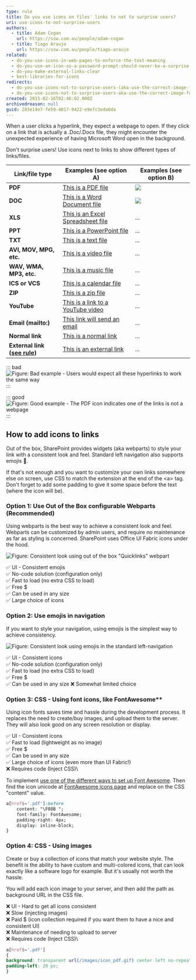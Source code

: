 ```yaml
---
type: rule
title: Do you use icons on files' links to not to surprise users?
uri: use-icons-to-not-surprise-users
authors:
  - title: Adam Cogan
    url: https://ssw.com.au/people/adam-cogan
  - title: Tiago Araujo
    url: https://ssw.com.au/people/tiago-araujo
related:
  - do-you-use-icons-in-web-pages-to-enforce-the-text-meaning
  - do-you-use-an-icon-so-a-password-prompt-should-never-be-a-surprise
  - do-you-make-external-links-clear
  - best-libraries-for-icons
redirects:
  - do-you-use-icons-not-to-surprise-users-(aka-use-the-correct-image-for-files)
  - do-you-use-icons-not-to-surprise-users-aka-use-the-correct-image-for-files
created: 2015-02-16T02:46:02.000Z
archivedreason: null
guid: 283e14e7-fe59-4017-9422-e9efc3eda6da
---
```

When a user clicks a hyperlink, they expect a webpage to open. If they click on a link that is actually a .Doc/.Docx file, they might encounter the unexpected experience of having Microsoft Word open in the background.

<!--endintro-->

Don't surprise users! Use icons next to links to show different types of links/files.

| Link/file type                                                    | Examples (see option A)                                                          | Examples (see option B) |
| ----------------------------------------------------------------- | -------------------------------------------------------------------------------- | ----------------------- |
| **PDF**                                                           | [This is a PDF file](Sample-PDF.pdf)                                             | ![](pdf-icon.png)       |
| **DOC**                                                           | [This is a Word Document file](Sample-DOC.docx)                                  | ![](docx-icon.png)      |
| **XLS**                                                           | [This is an Excel Spreadsheet file](Sample-XLS.xlsx)                             | ...                     |
| **PPT**                                                           | [This is a PowerPoint file](Sample-PPT.pptx)                                     | ...                     |
| **TXT**                                                           | [This is a text file](Sample-TXT.txt)                                            | ...                     |
| **AVI, MOV, MPG, etc.**                                           | [This is a video file](sample-VIDEO.mp4)                                         | ...                     |
| **WAV, WMA, MP3, etc.**                                           | [This is a music file](sample-AUDIO.mp3)                                         | ...                     |
| **ICS or VCS**                                                    | [This is a calendar file](Sample-ICS.ics)                                        | ...                     |
| **ZIP**                                                           | [This is a zip file](Sample-ZIP.zip)                                             | ...                     |
| **YouTube**                                                       | [This is a link to a YouTube video](https://www.youtube.com/watch?v=gp_F43lx6iM) | ...                     |
| **Email (mailto:)**                                               | [This link will send an email](mailto:example@mail.com)                          | ...                     |
| **Normal link**                                                   | [This is a normal link](/rules)                                                  | ...                     |
| **External link ([see rule](/do-you-make-external-links-clear))** | [This is an external link](https://www.microsoft.com/)                           | ...                     |

::: bad
![Figure: Bad example - Users would expect all these hyperlinks to work the same way](link-with-icons-bad.png)
:::

::: good
![Figure: Good example - The PDF icon indicates one of the links is not a webpage](link-with-icons-good.png)
:::

## How to add icons to links

Out of the box, SharePoint provides widgets (aka webparts) to style your link with a consistent look and feel. Standard left navigation also supports emojis 💖.

If that's not enough and you want to customize your own links somewhere else on screen, use CSS to match the extension at the end of the &lt;a&gt; tag. Don't forget to add some padding to give it some space before the text (where the icon will be).

### Option 1: Use Out of the Box configurable Webparts (Recommended)

Using webparts is the best way to achieve a consistent look and feel. Webparts can be customized by admin users, and require no maintenance as far as styling is concerned. SharePoint uses Office UI Fabric icons under the hood.

![Figure: Consistent look using out of the box "Quicklinks" webpart](consistent-webpart.png)

✅ UI - Consistent emojis\
✅ No-code solution (configuration only)\
✅ Fast to load (no extra CSS to load)\
✅ Free $\
✅ Can be used in any size\
✅ Large choice of icons

### Option 2: Use emojis in navigation

If you want to style your navigation, using emojis is the simplest way to achieve consistency.

![Figure: Consistent look using emojis in the standard left-navigation](emoji_nv.jpg)

✅ UI - Consistent icons\
✅ No-code solution (configuration only)\
✅ Fast to load (no extra CSS to load)\
✅ Free $\
✅ Can be used in any size
❌ Somewhat limited choice

### Option 3: CSS - Using font icons, like FontAwesome**

Using icon fonts saves time and hassle during the development process. It replaces the need to create/buy images, and upload them to the server.\
They will also look good on any screen resolution or display.

✅ UI - Consistent icons\
✅ Fast to load (lightweight as no image)\
✅ Free $\
✅ Can be used in any size\
✅ Large choice of icons (even more than UI Fabric!)\
❌ Requires code (Inject CSS)\

To implement [use one of the different ways to set up Font Awesome](https://fontawesome.com/docs/web/#web-setup). Then find the icon unicode at [FontAwesome icons page](https://fontawesome.com/icons) and replace on the CSS "content" value.

```css
a[href$='.pdf']:before
    content: "\F08B ";
    font-family: FontAwesome;
    padding-right: 4px;
    display: inline-block;
}
```

### Option 4: CSS - Using images

Create or buy a collection of icons that match your website style. The benefit is the ability to have custom and multi-colored icons, that can look exactly like a software logo for example. But it's usually not worth the hassle. 

You will add each icon image to your server, and then add the path as background URL in the CSS file.

❌ UI - Hard to get all icons consistent\
❌ Slow (injecting images)\
❌ Paid $ (icon collection required if you want them to have a nice and consistent UI)\
❌ Maintenance of needing to upload to server\
❌ Requires code (Inject CSS)\

```css
a[href$='.pdf'] 
{ 
background: transparent url(/images/icon_pdf.gif) center left no-repeat; 
padding-left: 20 px; 
}
```